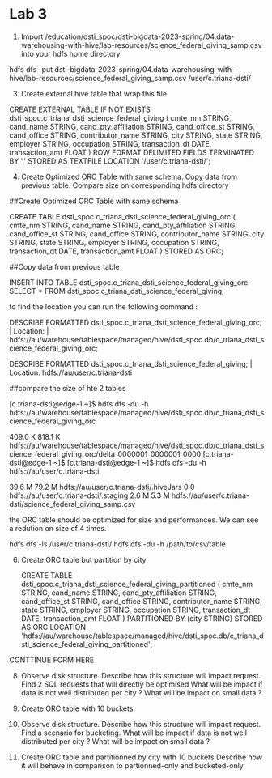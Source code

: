 # Lab 3


1. Import /education/dsti_spoc/dsti-bigdata-2023-spring/04.data-warehousing-with-hive/lab-resources/science_federal_giving_samp.csv into your hdfs home directory

hdfs dfs -put dsti-bigdata-2023-spring/04.data-warehousing-with-hive/lab-resources/science_federal_giving_samp.csv /user/c.triana-dsti/

3. Create external hive table that wrap this file.

CREATE EXTERNAL TABLE IF NOT EXISTS  dsti_spoc.c_triana_dsti_science_federal_giving (
    cmte_nm STRING,
    cand_name STRING,
    cand_pty_affiliation STRING,
    cand_office_st STRING,
    cand_office STRING,
    contributor_name STRING,
    city STRING,
    state STRING,
    employer STRING,
    occupation STRING,
    transaction_dt DATE, 
    transaction_amt FLOAT
)
ROW FORMAT DELIMITED
FIELDS TERMINATED BY ','
STORED AS TEXTFILE
LOCATION '/user/c.triana-dsti/';

4. Create Optimized ORC Table with same schema. Copy data from previous table.
Compare size on corresponding hdfs directory


##Create Optimized ORC Table with same schema

CREATE TABLE dsti_spoc.c_triana_dsti_science_federal_giving_orc (
    cmte_nm STRING,
    cand_name STRING,
    cand_pty_affiliation STRING,
    cand_office_st STRING,
    cand_office STRING,
    contributor_name STRING,
    city STRING,
    state STRING,
    employer STRING,
    occupation STRING,
    transaction_dt DATE,
    transaction_amt FLOAT
)
STORED AS ORC;


##Copy data from previous table

INSERT INTO TABLE dsti_spoc.c_triana_dsti_science_federal_giving_orc 
SELECT * FROM dsti_spoc.c_triana_dsti_science_federal_giving;


to find the location you can run the following command : 

DESCRIBE FORMATTED dsti_spoc.c_triana_dsti_science_federal_giving_orc;
| Location:                     | hdfs://au/warehouse/tablespace/managed/hive/dsti_spoc.db/c_triana_dsti_science_federal_giving_orc;


DESCRIBE FORMATTED dsti_spoc.c_triana_dsti_science_federal_giving;
| Location:  hdfs://au/user/c.triana-dsti

##compare the size of hte 2 tables

[c.triana-dsti@edge-1 ~]$ hdfs dfs -du -h hdfs://au/warehouse/tablespace/managed/hive/dsti_spoc.db/c_triana_dsti_science_federal_giving_orc

409.0 K  818.1 K  hdfs://au/warehouse/tablespace/managed/hive/dsti_spoc.db/c_triana_dsti_science_federal_giving_orc/delta_0000001_0000001_0000
[c.triana-dsti@edge-1 ~]$
[c.triana-dsti@edge-1 ~]$ hdfs dfs -du -h hdfs://au/user/c.triana-dsti

39.6 M  79.2 M  hdfs://au/user/c.triana-dsti/.hiveJars
0       0       hdfs://au/user/c.triana-dsti/.staging
2.6 M   5.3 M   hdfs://au/user/c.triana-dsti/science_federal_giving_samp.csv

the ORC table should be  optimized for size and performances. We can see a redution on size of 4 times. 

hdfs dfs -ls /user/c.triana-dsti/
hdfs dfs -du -h /path/to/csv/table


6. Create ORC table but partition by city

   CREATE TABLE dsti_spoc.c_triana_dsti_science_federal_giving_partitioned (
    cmte_nm STRING,
    cand_name STRING,
    cand_pty_affiliation STRING,
    cand_office_st STRING,
    cand_office STRING,
    contributor_name STRING,
    state STRING,
    employer STRING,
    occupation STRING,
    transaction_dt DATE,
    transaction_amt FLOAT
)
PARTITIONED BY (city STRING)
STORED AS ORC
LOCATION 'hdfs://au/warehouse/tablespace/managed/hive/dsti_spoc.db/c_triana_dsti_science_federal_giving_partitioned';



CONTTINUE FORM HERE 

8. Observe disk structure. Describe how this structure will impact request.
   Find 2 SQL requests that will directly be optimised
   What will be impact if data is not well distributed per city ? What will be impact on small data ?

9. Create ORC table with 10 buckets. 

10. Observe disk structure. Describe how this structure will impact request.
   Find a scenario for bucketing.
   What will be impact if data is not well distributed per city ? What will be impact on small data ?

5. Create ORC table and partitionned by city with 10 buckets
   Describe how it will behave in comparison to partionned-only and bucketed-only
